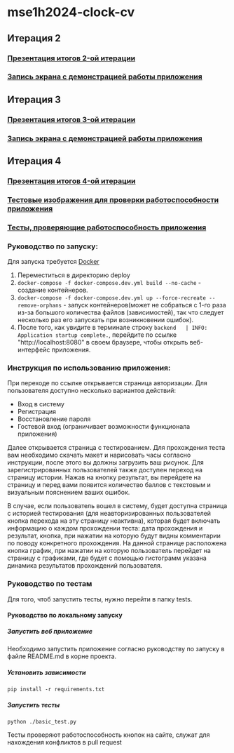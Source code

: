 # mse1h2024-clock-cv

## Итерация 2

### [Презентация итогов 2-oй итерации](https://github.com/moevm/mse1h2024-clock-cv/blob/pres/presentation/2.pdf)
### [Запись экрана с демонстрацией работы приложения](https://disk.yandex.ru/i/e3DCrIg64epaPw)


## Итерация 3

### [Презентация итогов 3-oй итерации](https://github.com/moevm/mse1h2024-clock-cv/blob/pres/3.pdf)
### [Запись экрана с демонстрацией работы приложения](https://disk.yandex.ru/i/aIh6jxcVMF2kIg)

## Итерация 4

### [Презентация итогов 4-oй итерации](https://github.com/moevm/mse1h2024-clock-cv/blob/main/presentation/4.pdf)
### [Тестовые изображения для проверки работоспособности приложения](https://github.com/moevm/mse1h2024-clock-cv/tree/main/clockcv-backend/clockcv/CV/test_image)
### [Тесты, проверяющие работоспособность приложения](https://github.com/moevm/mse1h2024-clock-cv/tree/main/tests)

### Руководство по запуску:

Для запуска требуется [Docker](https://www.docker.com/products/docker-desktop/)


1. Переместиться в директорию deploy
2. `docker-compose -f docker-compose.dev.yml build --no-cache` - создание контейнеров.
3. `docker-compose -f docker-compose.dev.yml up --force-recreate --remove-orphans` - запуск контейнеров(может не собраться с 1-го раза из-за большого количества файлов (зависимостей), так что следует несколько раз его запускать при возникновении ошибок).
4. После того, как увидите в терминале строку `backend   | INFO:     Application startup complete.`, перейдите по ссылке "http://localhost:8080" в своем браузере, чтобы открыть веб-интерфейс приложения.

### Инструкция по использованию приложения:

При переходе по ссылке открывается страница авторизации. Для пользователя доступно несколько вариантов действий:
- Вход в систему
- Регистрация 
- Восстановление пароля
- Гостевой вход (ограничивает возможности функционала приложения)

Далее открывается страница с тестированием. Для прохождения теста вам необходимо скачать макет и нарисовать часы согласно инструкции, после этого вы должны загрузить ваш рисунок. Для зарегистрированных пользователей также доступен переход на страницу истории. Нажав на кнопку результат, вы перейдете на страницу и перед вами появится количество баллов с текстовым и визуальным пояснением ваших ошибок.

В случае, если пользователь вошел в систему, будет доступна страница с историей тестирования (для неавторизированных пользователей кнопка перехода на эту страницу неактивна), которая будет включать информацию о каждом прохождении теста: дата прохождения и результат, кнопка, при нажатии на которую будут видны комментарии по поводу конкретного прохождения. На данной странице расположена кнопка график, при нажатии на которую пользователь перейдет на страницу с графиками, где будет с помощью гистограмм указана динамика результатов прохождений пользователя.

### Руководство по тестам

Для того, чтоб запустить тесты, нужно перейти в папку tests. 

#### Руководство по локальному запуску

##### Запустить веб приложение

Необходимо запустить приложение согласно руководству по запуску в файле README.md в корне проекта.


##### Установить зависимости

```
pip install -r requirements.txt
```

##### Запустить тесты

```
python ./basic_test.py
```

Тесты проверяют работоспособность кнопок на сайте, служат для нахождения конфликтов в pull request